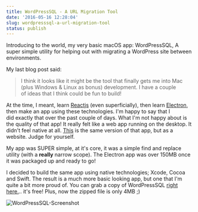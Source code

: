 ```yaml
---
title: WordPressSQL - A URL Migration Tool
date: '2016-05-16 12:28:04'
slug: wordpresssql-a-url-migration-tool
status: publish
---
```


Introducing to the world, my very basic macOS app: WordPressSQL, A super simple utility for helping out with migrating a WordPress site between environments. 

My last blog post said:

> I think it looks like it might be the tool that finally gets me into Mac (plus Windows & Linux as bonus) development. I have a couple of ideas that I think could be fun to build!

At the time, I meant, learn [Reactjs](https://facebook.github.io/react/) (even superficially), then learn [Electron](http://electron.atom.io), then make an app using these technologies. I'm happy to say that I did exactly that over the past couple of days. What I'm not happy about is the quality of that app! It really felt like a web app running on the desktop. It didn't feel native at all. [This](http://samjdavis.com/sql) is the same version of that app, but as a website. Judge for yourself. 

My app was SUPER simple, at it's core, it was a simple find and replace utility (with a **really** narrow scope). The Electron app was over 150MB once it was packaged up and ready to go! 

I decided to build the same app using native technologies; Xcode, Cocoa and Swift. The result is a much more basic looking app, but one that I'm quite a bit more proud of. You can grab a copy of WordPressSQL [right here.](https://wpsql.sjd.co/app/latest/WordPressSQL.zip).. it's free! Plus, now the zipped file is only 4MB ;) 

![WordPressSQL-Screenshot](http://mutableconstant.com/wp-content/uploads/2016/05/WordPressSQL-Screenshot.jpg)